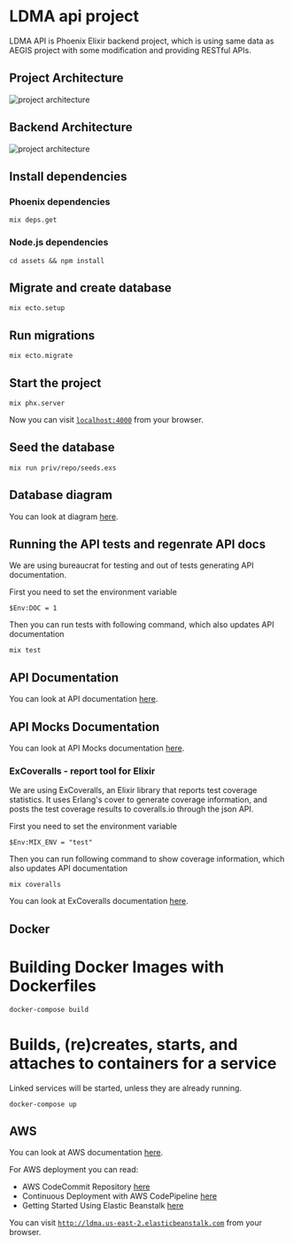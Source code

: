 # LDMA api project

LDMA API is Phoenix Elixir backend project, which is using same data as AEGIS project with some modification and providing RESTful APIs.

## Project Architecture

![project architecture](https://github.com/nadzic/ldma-api/blob/develop/diagram/draw-io-diagram.png?raw=true)

## Backend Architecture

![project architecture](https://github.com/nadzic/ldma-api/blob/develop/diagram/20190408-Marija-ArchitectureLDMA.png?raw=true)

## Install dependencies

### Phoenix dependencies

`mix deps.get`

### Node.js dependencies

`cd assets && npm install`

## Migrate and create database

`mix ecto.setup`

## Run migrations

`mix ecto.migrate`

## Start the project

`mix phx.server`

Now you can visit [`localhost:4000`](http://localhost:4000) from your browser.

## Seed the database

`mix run priv/repo/seeds.exs`

## Database diagram

You can look at diagram [here](https://github.com/nadzic/ldma-api/blob/develop/dbdiagram/tripdb_schemas_diagram.png).

## Running the API tests and regenrate API docs

We are using bureaucrat for testing and out of tests generating API documentation.

First you need to set the environment variable

`$Env:DOC = 1`

Then you can run tests with following command, which also updates API documentation

`mix test`

## API Documentation

You can look at API documentation [here](https://github.com/nadzic/ldma-api/blob/develop/docs/api-v1.md).

## API Mocks Documentation

You can look at API Mocks documentation [here](https://app.apiary.io/aegisproject).


### ExCoveralls - report tool for Elixir

We are using ExCoveralls, an Elixir library that reports test coverage statistics. It uses Erlang's cover to generate coverage information, and posts the test coverage results to coveralls.io through the json API.

First you need to set the environment variable

`$Env:MIX_ENV = "test"`

Then you can run following command to show coverage information, which also updates API documentation

`mix coveralls`

You can look at ExCoveralls documentation [here](https://github.com/parroty/excoveralls).

## Docker

# Building Docker Images with Dockerfiles

`docker-compose build`

# Builds, (re)creates, starts, and attaches to containers for a service

Linked services will be started, unless they are already running.

`docker-compose up`

## AWS

You can look at AWS documentation [here](https://docs.aws.amazon.com/).

For AWS deployment you can read:
- AWS CodeCommit Repository [here](https://docs.aws.amazon.com/codecommit/latest/userguide/how-to-create-repository.html)
- Continuous Deployment with AWS CodePipeline [here](https://docs.aws.amazon.com/AmazonECS/latest/developerguide/ecs-cd-pipeline.html)
- Getting Started Using Elastic Beanstalk [here](https://docs.aws.amazon.com/elasticbeanstalk/latest/dg/GettingStarted.html)

You can visit [`http://ldma.us-east-2.elasticbeanstalk.com`](http://ldma.us-east-2.elasticbeanstalk.com) from your browser.